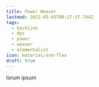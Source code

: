 ```yaml
---
title: Power Weaver
lastmod: 2022-05-03T00:27:37.744Z
tags:
  - backline
  - dps
  - power
  - weaver
  - elementalist
icon: material/arm-flex
draft: true
---
```

lorum ipsum